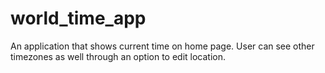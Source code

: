 # world_time_app

An application that shows current time on home page. User can see other timezones as well through an option to edit location.
